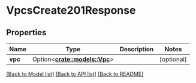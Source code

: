 # VpcsCreate201Response

## Properties

Name | Type | Description | Notes
------------ | ------------- | ------------- | -------------
**vpc** | Option<[**crate::models::Vpc**](vpc.md)> |  | [optional]

[[Back to Model list]](../README.md#documentation-for-models) [[Back to API list]](../README.md#documentation-for-api-endpoints) [[Back to README]](../README.md)


